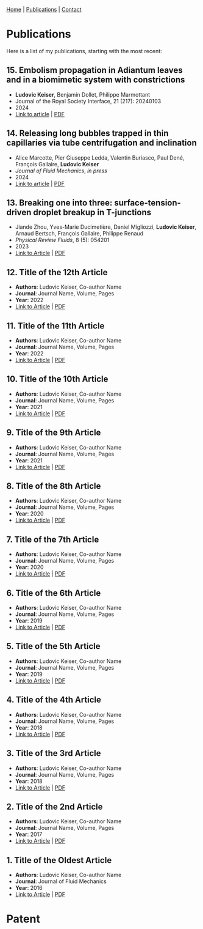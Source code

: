 [Home](index.md) | [Publications](publications.md) | [Contact](contact.md)

# Publications

Here is a list of my publications, starting with the most recent:

## 15. Embolism propagation in Adiantum leaves and in a biomimetic system with constrictions
- **Ludovic Keiser**, Benjamin Dollet, Philippe Marmottant
- Journal of the Royal Society Interface, 21 (217): 20240103
- 2024
- [Link to article](https://doi.org/10.1098/rsif.2024.0103) | [PDF](publications/Keiser2024_JRSI.pdf)

## 14. Releasing long bubbles trapped in thin capillaries via tube centrifugation and inclination
- Alice Marcotte, Pier Giuseppe Ledda, Valentin Buriasco, Paul Dené, François Gallaire, **Ludovic Keiser**
- *Journal of Fluid Mechanics*, *in press*
- 2024
- [Link to article](https://doi.org/10.48550/arXiv.2404.17934) | [PDF](publications/Marcotte2024_JFMbis.pdf)

## 13. Breaking one into three: surface-tension-driven droplet breakup in T-junctions

- Jiande Zhou, Yves-Marie Ducimetière, Daniel Migliozzi, **Ludovic Keiser**, Arnaud Bertsch, François Gallaire, Philippe Renaud
- *Physical Review Fluids*, 8 (5): 054201 
- 2023
- [Link to Article](https://doi.org/10.1103/PhysRevFluids.8.054201) | [PDF](publications/Zhou2023_PRF.pdf)

## 12. Title of the 12th Article
- **Authors**: Ludovic Keiser, Co-author Name
- **Journal**: Journal Name, Volume, Pages
- **Year**: 2022
- [Link to Article](link_to_article_12) | [PDF](path/to/pdf12.pdf)

## 11. Title of the 11th Article
- **Authors**: Ludovic Keiser, Co-author Name
- **Journal**: Journal Name, Volume, Pages
- **Year**: 2022
- [Link to Article](link_to_article_11) | [PDF](path/to/pdf11.pdf)

## 10. Title of the 10th Article
- **Authors**: Ludovic Keiser, Co-author Name
- **Journal**: Journal Name, Volume, Pages
- **Year**: 2021
- [Link to Article](link_to_article_10) | [PDF](path/to/pdf10.pdf)

## 9. Title of the 9th Article
- **Authors**: Ludovic Keiser, Co-author Name
- **Journal**: Journal Name, Volume, Pages
- **Year**: 2021
- [Link to Article](link_to_article_9) | [PDF](path/to/pdf9.pdf)

## 8. Title of the 8th Article
- **Authors**: Ludovic Keiser, Co-author Name
- **Journal**: Journal Name, Volume, Pages
- **Year**: 2020
- [Link to Article](link_to_article_8) | [PDF](path/to/pdf8.pdf)

## 7. Title of the 7th Article
- **Authors**: Ludovic Keiser, Co-author Name
- **Journal**: Journal Name, Volume, Pages
- **Year**: 2020
- [Link to Article](link_to_article_7) | [PDF](path/to/pdf7.pdf)

## 6. Title of the 6th Article
- **Authors**: Ludovic Keiser, Co-author Name
- **Journal**: Journal Name, Volume, Pages
- **Year**: 2019
- [Link to Article](link_to_article_6) | [PDF](path/to/pdf6.pdf)

## 5. Title of the 5th Article
- **Authors**: Ludovic Keiser, Co-author Name
- **Journal**: Journal Name, Volume, Pages
- **Year**: 2019
- [Link to Article](link_to_article_5) | [PDF](path/to/pdf5.pdf)

## 4. Title of the 4th Article
- **Authors**: Ludovic Keiser, Co-author Name
- **Journal**: Journal Name, Volume, Pages
- **Year**: 2018
- [Link to Article](link_to_article_4) | [PDF](path/to/pdf4.pdf)

## 3. Title of the 3rd Article
- **Authors**: Ludovic Keiser, Co-author Name
- **Journal**: Journal Name, Volume, Pages
- **Year**: 2018
- [Link to Article](link_to_article_3) | [PDF](path/to/pdf3.pdf)

## 2. Title of the 2nd Article
- **Authors**: Ludovic Keiser, Co-author Name
- **Journal**: Journal Name, Volume, Pages
- **Year**: 2017
- [Link to Article](link_to_article_2) | [PDF](path/to/pdf2.pdf)

## 1. Title of the Oldest Article
- **Authors**: Ludovic Keiser, Co-author Name
- **Journal**: Journal of Fluid Mechanics
- **Year**: 2016
- [Link to Article](link_to_article_1) | [PDF](path/to/pdf1.pdf)


# Patent


